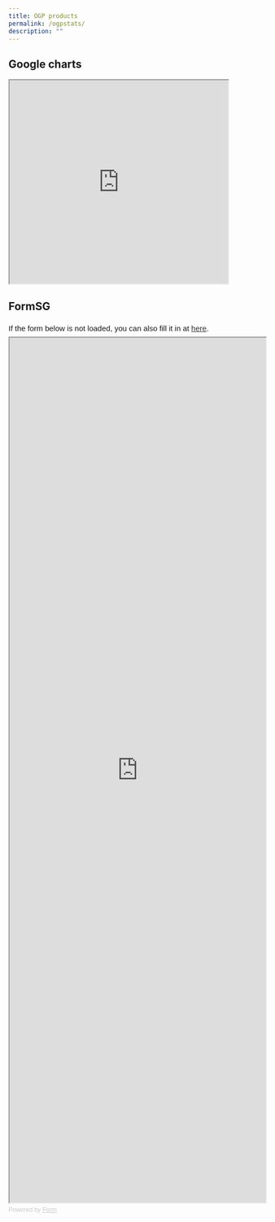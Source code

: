 ```yaml
---
title: OGP products
permalink: /ogpstats/
description: ""
---
```

## Google charts

<iframe height="400" width="430" src="https://docs.google.com/spreadsheets/d/e/2PACX-1vQss53oXaqIxi_wjXsOuTwdb1ufvbuBf0cfg8DtFZvMMgUeyzLItMTS84hMw45qOkxNQZYI22o_YFxA/pubhtml?gid=488824803&amp;single=true&amp;widget=true&amp;headers=false"></iframe>

## FormSG
<div style="font-family: Sans-Serif;
    font-size: 15px;
    color: #000;
    opacity: 0.9;
    padding-top: 5px;
    padding-bottom: 8px;">
  If the form below is not loaded, you can also fill it in at
  <a href="https://form.gov.sg/64892f8bef9c07001140e862">here</a>.
</div>

<!-- Change the width and height values to suit you best -->
<iframe style="width: 100%; height: 1700px" src="https://form.gov.sg/64892f8bef9c07001140e862" id="iframe"></iframe>

<div style="font-family: Sans-Serif;
    font-size: 12px;
    color: #999;
    opacity: 0.5;
    padding-top: 5px;">
  Powered by <a style="color: #999" href="https://form.gov.sg">Form</a>
</div>